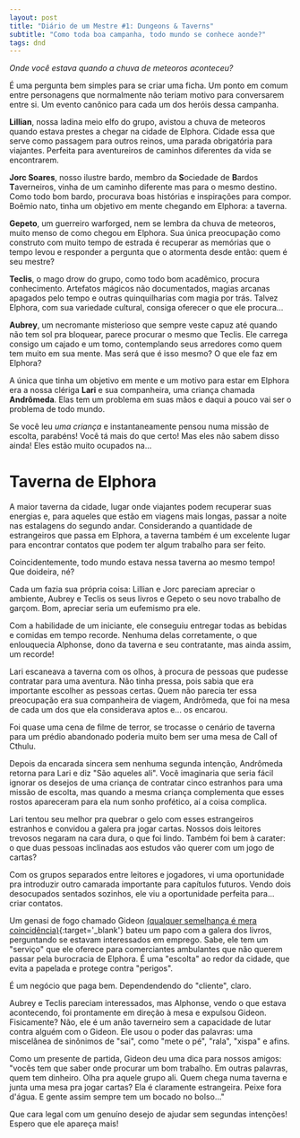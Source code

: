 ```yaml
---
layout: post
title: "Diário de um Mestre #1: Dungeons & Taverns"
subtitle: "Como toda boa campanha, todo mundo se conhece aonde?"
tags: dnd
---
```


*Onde você estava quando a chuva de meteoros aconteceu?*

É uma pergunta bem simples para se criar uma ficha. Um ponto em comum entre personagens que normalmente não teriam motivo para conversarem entre si. Um evento canônico para cada um dos heróis dessa campanha.

**Lillian**, nossa ladina meio elfo do grupo, avistou a chuva de meteoros quando estava prestes a chegar na cidade de Elphora. Cidade essa que serve como passagem para outros reinos, uma parada obrigatória para viajantes. Perfeita para aventureiros de caminhos diferentes da vida se encontrarem.

**Jorc Soares**, nosso ilustre bardo, membro da **S**ociedade de **B**ardos **T**averneiros, vinha de um caminho diferente mas para o mesmo destino. Como todo bom bardo, procurava boas histórias e inspirações para compor. Boêmio nato, tinha um objetivo em mente chegando em Elphora: a taverna.

**Gepeto**, um guerreiro warforged, nem se lembra da chuva de meteoros, muito menso de como chegou em Elphora. Sua única preocupação como construto com muito tempo de estrada é recuperar as memórias que o tempo levou e responder a pergunta que o atormenta desde então: quem é seu mestre?

**Teclis**, o mago drow do grupo, como todo bom acadêmico, procura conhecimento. Artefatos mágicos não documentados, magias arcanas apagados pelo tempo e outras quinquilharias com magia por trás. Talvez Elphora, com sua variedade cultural, consiga oferecer o que ele procura...

**Aubrey**, um necromante misterioso que sempre veste capuz até quando não tem sol pra bloquear, parece procurar o mesmo que Teclis. Ele carrega consigo um cajado e um tomo, contemplando seus arredores como quem tem muito em sua mente. Mas será que é isso mesmo? O que ele faz em Elphora?

A única que tinha um objetivo em mente e um motivo para estar em Elphora era a nossa clériga **Lari** e sua companheira, uma criança chamada **Andrômeda**. Elas tem um problema em suas mãos e daqui a pouco vai ser o problema de todo mundo.

Se você leu *uma criança* e instantaneamente pensou numa missão de escolta, parabéns! Você tá mais do que certo! Mas eles não sabem disso ainda! Eles estão muito ocupados na...

# Taverna de Elphora

A maior taverna da cidade, lugar onde viajantes podem recuperar suas energias e, para aqueles que estão em viagens mais longas, passar a noite nas estalagens do segundo andar. Considerando a quantidade de estrangeiros que passa em Elphora, a taverna também é um excelente lugar para encontrar contatos que podem ter algum trabalho para ser feito. 

Coincidentemente, todo mundo estava nessa taverna ao mesmo tempo! Que doideira, né?

Cada um fazia sua própria coisa: Lillian e Jorc pareciam apreciar o ambiente, Aubrey e Teclis os seus livros e Gepeto o seu novo trabalho de garçom. Bom, apreciar seria um eufemismo pra ele. 

Com a habilidade de um iniciante, ele conseguiu entregar todas as bebidas e comidas em tempo recorde. Nenhuma delas corretamente, o que enlouquecia Alphonse, dono da taverna e seu contratante, mas ainda assim, um recorde!

Lari escaneava a taverna com os olhos, à procura de pessoas que pudesse contratar para uma aventura. Não tinha pressa, pois sabia que era importante escolher as pessoas certas. Quem não parecia ter essa preocupação era sua companheira de viagem, Andrômeda, que foi na mesa de cada um dos que ela considerava aptos e... os encarou.

Foi quase uma cena de filme de terror, se trocasse o cenário de taverna para um prédio abandonado poderia muito bem ser uma mesa de Call of Cthulu.

Depois da encarada sincera sem nenhuma segunda intenção, Andrômeda retorna para Lari e diz "São aqueles ali". Você imaginaria que seria fácil ignorar os desejos de uma criança de contratar cinco estranhos para uma missão de escolta, mas quando a mesma criança complementa que esses rostos apareceram para ela num sonho profético, aí a coisa complica.

Lari tentou seu melhor pra quebrar o gelo com esses estrangeiros estranhos e convidou a galera pra jogar cartas. Nossos dois leitores trevosos negaram na cara dura, o que foi lindo. Também foi bem à carater: o que duas pessoas inclinadas aos estudos vão querer com um jogo de cartas?

Com os grupos separados entre leitores e jogadores, vi uma oportunidade pra introduzir outro camarada importante para capítulos futuros. Vendo dois desocupados sentados sozinhos, ele viu a oportunidade perfeita para... criar contatos.

Um genasi de fogo chamado Gideon [(qualquer semelhança é mera coincidência)](https://www.youtube.com/shorts/Jpo1Uh1uZCU){:target='_blank'} bateu um papo com a galera dos livros, perguntando se estavam interessados em emprego. Sabe, ele tem um "serviço" que ele oferece para comerciantes ambulantes que não querem passar pela burocracia de Elphora. É uma "escolta" ao redor da cidade, que evita a papelada e protege contra "perigos".

É um negócio que paga bem. Dependendendo do "cliente", claro.

Aubrey e Teclis pareciam interessados, mas Alphonse, vendo o que estava acontecendo, foi prontamente em direção à mesa e expulsou Gideon. Fisicamente? Não, ele é um anão taverneiro sem a capacidade de lutar contra alguém com o Gideon. Ele usou o poder das palavras: uma miscelânea de sinônimos de "sai", como "mete o pé", "rala", "xispa" e afins.

Como um presente de partida, Gideon deu uma dica para nossos amigos: "vocês tem que saber onde procurar um bom trabalho. Em outras palavras, quem tem dinheiro. Olha pra aquele grupo ali. Quem chega numa taverna e junta uma mesa pra jogar cartas? Ela é claramente estrangeira. Peixe fora d'água. E gente assim sempre tem um bocado no bolso..."

Que cara legal com um genuíno desejo de ajudar sem segundas intenções! Espero que ele apareça mais!



